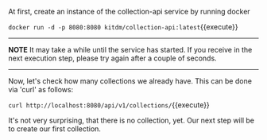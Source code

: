 At first, create an instance of the collection-api service by running docker 

`docker run -d -p 8080:8080 kitdm/collection-api:latest`{{execute}}

---

**NOTE**
It may take a while until the service has started. If you receive in the next execution step, please try again after a couple of seconds.

---

Now, let's check how many collections we already have. This can be done via 'curl' as follows:

`curl http://localhost:8080/api/v1/collections/`{{execute}}

It's not very surprising, that there is no collection, yet. Our next step will be to 
create our first collection.
